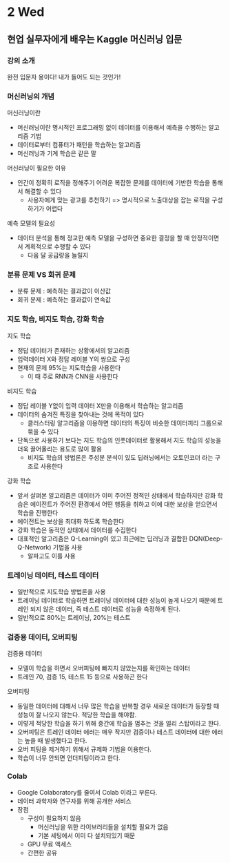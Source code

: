 # 2 Wed

## 현업 실무자에게 배우는 Kaggle 머신러닝 입문

### 강의 소개

완전 입문자 용이다! 내가 들어도 되는 것인가!



### 머신러닝의 개념

머신러닝이란

* 머신러닝이란 명시적인 프로그래밍 없이 데이터를 이용해서 예측을 수행하는 알고리즘 기법
* 데이터로부터 컴퓨터가 패턴을 학습하는 알고리즘
* 머신러닝과 기계 학습은 같은 말

머신러닝이 필요한 이유

* 인간이 정확히 로직을 정해주기 어려운 복잡한 문제를 데이터에 기반한 학습을 통해서 해결할 수 있다
  * 사용자에게 맞는 광고를 추천하기 =&gt; 명시적으로 노출대상을 잡는 로직을 구성하기가 어렵다

예측 모델의 필요성

* 데이터 분석을 통해 정교한 예측 모델을 구성하면 중요한 결정을 할 때 안정적이면서 계획적으로 수행할 수 있다
  * 다음 달 공급량을 늘릴지



### 분류 문제 VS 회귀 문제

* 분류 문제 : 예측하는 결과값이 이산값
* 회귀 문제 : 예측하는 결과값이 연속값



### 지도 학습, 비지도 학습, 강화 학습

지도 학습

* 정답 데이터가 존재하는 상황에서의 알고리즘
* 입력데이터 X와 정답 레이블 Y의 쌍으로 구성
* 현재의 문제 95%는 지도학습을 사용한다
  * 이 때 주로 RNN과 CNN을 사용한다

비지도 학습

* 정답 레이블 Y없이 입력 데이터 X만을 이용해서 학습하는 알고리즘
* 데이터의 숨겨진 특징을 찾아내는 것에 목적이 있다
  * 클러스터링 알고리즘을 이용하면 데이터의 특징이 비슷한 데이터끼리 그룹으로 묶을 수 있다
* 단독으로 사용하기 보다는 지도 학습의 인풋데이터로 활용해서 지도 학습의 성능을 더욱 끌어올리는 용도로 많이 활용
  * 비지도 학습의 방법론은 주성분 분석이 있도 딥러닝에서는 오토인코더 라는 구조로 사용한다

강화 학습

* 앞서 살펴본 알고리즘은 데이터가 이미 주어진 정적인 상태에서 학습하지만 강화 학습은 에이전트가 주어진 환경에서 어떤 행동을 취하고 이에 대한 보상을 얻으면서 학습을 진행한다
* 에이전트는 보상을 최대화 하도록 학습한다
* 강화 학습은 동적인 상태에서 데이터를 수집한다
* 대표적인 알고리즘은 Q-Learning이 있고 최근에는 딥러닝과 결합한 DQN\(Deep-Q-Network\) 기법을 사용
  * 알파고도 이를 사용



### 트레이닝 데이터, 테스트 데이터

* 일반적으로 지도학습 방법론을 사용
* 트레이닝 데이터로 학습하면 트레이닝 데이터에 대한 성능이 높게 나오기 때문에 트레인 되지 않은 데이터, 즉 테스트 데이터로 성능을 측정하게 된다.
* 일반적으로 80%는 트레이닝, 20%는 테스트



### 검증용 데이터, 오버피팅

검증용 데이터

* 모델이 학습을 하면서 오버피팅에 빠지지 않았는지를 확인하는 데이터
* 트레인 70, 검증 15, 테스트 15 등으로 사용하곤 한다



오버피팅

* 동일한 데이터에 대해서 너무 많은 학습을 반복할 경우 새로운 데이터가 등장할 때 성능이 잘 나오지 않는다. 적당한 학습을 해야함.
* 이렇게 적당한 학습을 하기 위해 중간에 학습을 멈추는 것을 얼리 스탑이라고 한다.
* 오버피팅은 트레인 데이터 에러는 매우 작지만 검증이나 테스트 데이터에 대한 에러는 높을 때 발생했다고 한다. 
* 오버 피팅을 제거하기 위해서 규제화 기법을 이용한다.
* 학습이 너무 안되면 언더피팅이라고 한다.



### Colab

* Google Colaboratory를 줄여서 Colab 이라고 부른다.
* 데이터 과학자와 연구자를 위해 공개한 서비스
* 장점
  * 구성이 필요하지 않음
    * 머신러닝을 위한 라이브러리들을 설치할 필요가 없음
    * 기본 세팅에서 이미 다 설치되있기 때문
  * GPU 무료 액세스
  * 간편한 공유



### 







